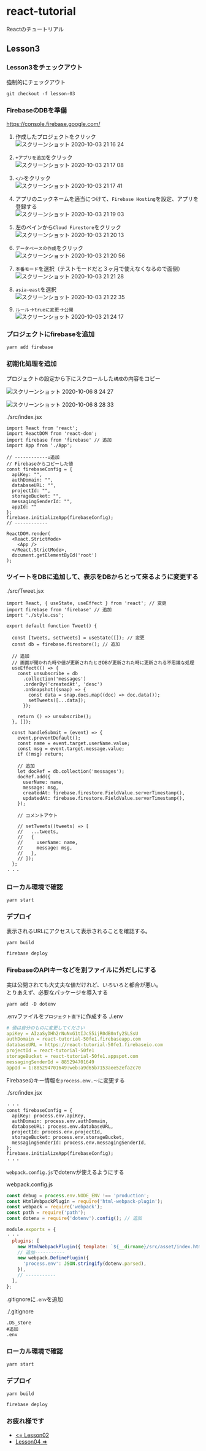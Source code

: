 # react-tutorial

Reactのチュートリアル

## Lesson3

### Lesson3をチェックアウト

強制的にチェックアウト

``` shell
git checkout -f lesson-03
```

### FirebaseのDBを準備

https://console.firebase.google.com/

1. 作成したプロジェクトをクリック  
![スクリーンショット 2020-10-03 21 16 24](https://user-images.githubusercontent.com/1374058/94991597-328e2180-05bf-11eb-9531-d37f4ad928ae.png)

1. `+アプリを追加`をクリック  
![スクリーンショット 2020-10-03 21 17 08](https://user-images.githubusercontent.com/1374058/94991599-33bf4e80-05bf-11eb-89af-51a7150642bf.png)

1. `</>`をクリック  
![スクリーンショット 2020-10-03 21 17 41](https://user-images.githubusercontent.com/1374058/94991600-33bf4e80-05bf-11eb-82d0-c9cb2e482c79.png)

1. アプリのニックネームを適当につけて、`Firebase Hosting`を設定、アプリを登録する  
![スクリーンショット 2020-10-03 21 19 03](https://user-images.githubusercontent.com/1374058/94991601-3457e500-05bf-11eb-8461-db0b3158411c.png)

1. 左のペインから`Cloud Firestore`をクリック  
![スクリーンショット 2020-10-03 21 20 13](https://user-images.githubusercontent.com/1374058/94991602-3457e500-05bf-11eb-806c-8fa79c9a07d0.png)

1. `データベースの作成`をクリック  
![スクリーンショット 2020-10-03 21 20 56](https://user-images.githubusercontent.com/1374058/94991603-34f07b80-05bf-11eb-98e3-c6c57fd1c29c.png)

1. `本番モード`を選択（テストモードだと３ヶ月で使えなくなるので面倒）  
![スクリーンショット 2020-10-03 21 21 28](https://user-images.githubusercontent.com/1374058/94991604-35891200-05bf-11eb-9339-c5a3d3171938.png)

1. `asia-east`を選択  
![スクリーンショット 2020-10-03 21 22 35](https://user-images.githubusercontent.com/1374058/94991605-35891200-05bf-11eb-933b-f5f74ac93a27.png)

1. `ルール`->`trueに変更`->`公開`  
![スクリーンショット 2020-10-03 21 24 17](https://user-images.githubusercontent.com/1374058/94991606-3621a880-05bf-11eb-80ac-c5df38f1a4b6.png)

### プロジェクトにfirebaseを追加

``` shell
yarn add firebase
```

### 初期化処理を追加

プロジェクトの設定から下にスクロールした`構成`の内容をコピー

![スクリーンショット 2020-10-06 8 24 27](https://user-images.githubusercontent.com/1374058/95141990-8e1e0200-07ad-11eb-9dbc-9af49fa27332.png)

![スクリーンショット 2020-10-06 8 28 33](https://user-images.githubusercontent.com/1374058/95142759-65970780-07af-11eb-8007-6db640714695.png)

./src/index.jsx

```JSX
import React from 'react';
import ReactDOM from 'react-dom';
import firebase from 'firebase' // 追加
import App from './App';

// ------------↓追加
// Firebaseからコピーした値
const firebaseConfig = {
  apiKey: "",
  authDomain: "",
  databaseURL: "",
  projectId: "",
  storageBucket: "",
  messagingSenderId: "",
  appId: ""
};
firebase.initializeApp(firebaseConfig);
// ------------

ReactDOM.render(
  <React.StrictMode>
    <App />
  </React.StrictMode>,
  document.getElementById('root')
);
```

### ツイートをDBに追加して、表示をDBからとって来るように変更する

./src/Tweet.jsx

``` JSX
import React, { useState, useEffect } from 'react'; // 変更
import firebase from 'firebase' // 追加
import './style.css';

export default function Tweet() {

  const [tweets, setTweets] = useState([]); // 変更
  const db = firebase.firestore(); // 追加

  // 追加
  // 画面が開かれた時や値が更新されたときDBが更新された時に更新される不思議な処理
  useEffect(() => {
    const unsubscribe = db
      .collection('messages')
      .orderBy('createdAt', 'desc')
      .onSnapshot((snap) => {
        const data = snap.docs.map((doc) => doc.data());
        setTweets([...data]);
      });

    return () => unsubscribe();
  }, []);

  const handleSubmit = (event) => {
    event.preventDefault();
    const name = event.target.userName.value;
    const msg = event.target.message.value;
    if (!msg) return;

    // 追加
    let docRef = db.collection('messages');
    docRef.add({
      userName: name,
      message: msg,
      createdAt: firebase.firestore.FieldValue.serverTimestamp(),
      updatedAt: firebase.firestore.FieldValue.serverTimestamp(),
    });

    // コメントアウト

    // setTweets((tweets) => [
    //   ...tweets,
    //   {
    //     userName: name,
    //     message: msg,
    //   },
    // ]);
  };
・・・
```

### ローカル環境で確認

``` shell
yarn start
```

### デプロイ

表示されるURLにアクセスして表示されることを確認する。

``` shell
yarn build
```

``` shell
firebase deploy
```

### FirebaseのAPIキーなどを別ファイルに外だしにする

実は公開されても大丈夫な値だけれど、いろいろと都合が悪い。  
とりあえず、必要なパッケージを導入する

``` shell
yarn add -D dotenv
```

.envファイルを`プロジェクト直下`に作成する
./.env

``` yaml
# 値は自分のものに変更してください
apiKey = AIzaSyDHh2rNuNxG1tIJcS5ijR0dB0nfy2SLSsU
authDomain = react-tutorial-50fe1.firebaseapp.com
databaseURL = https://react-tutorial-50fe1.firebaseio.com
projectId = react-tutorial-50fe1
storageBucket = react-tutorial-50fe1.appspot.com
messagingSenderId = 885294701649
appId = 1:885294701649:web:a9d65b7153aee52efa2c70
```

Firebaseのキー情報を`process.env.〜`に変更する

./src/index.jsx

```JSX
・・・
const firebaseConfig = {
  apiKey: process.env.apiKey,
  authDomain: process.env.authDomain,
  databaseURL: process.env.databaseURL,
  projectId: process.env.projectId,
  storageBucket: process.env.storageBucket,
  messagingSenderId: process.env.messagingSenderId,
};
firebase.initializeApp(firebaseConfig);
・・・
```

`webpack.config.js`でdotenvが使えるようにする

webpack.config.js

``` javascript
const debug = process.env.NODE_ENV !== 'production';
const HtmlWebpackPlugin = require('html-webpack-plugin');
const webpack = require('webpack');
const path = require('path');
const dotenv = require('dotenv').config(); // 追加

module.exports = {
・・・
  plugins: [
    new HtmlWebpackPlugin({ template: `${__dirname}/src/asset/index.html` }),
    // 追加-----------
    new webpack.DefinePlugin({
      'process.env': JSON.stringify(dotenv.parsed),
    }),
    // -----------
  ],
};

```

.gitignoreに`.env`を追加

./.gitignore

``` shell
.DS_store
#追加
.env
```

### ローカル環境で確認

``` shell
yarn start
```

### デプロイ

``` shell
yarn build
```

``` shell
firebase deploy
```

### お疲れ様です

- [<= Lesson02](https://github.com/NwHub/react-tutorial/tree/lesson-02)
- [Lesson04 =>](https://github.com/NwHub/react-tutorial/tree/lesson-04)
